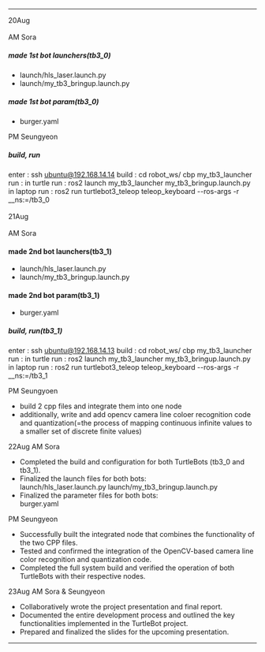 ***
20Aug
<br>
<br>
AM Sora
##### made 1st bot launchers(tb3_0)
 - launch/hls_laser.launch.py
 - launch/my_tb3_bringup.launch.py
   
##### made 1st bot param(tb3_0)
 - burger.yaml

PM Seungyeon
##### build, run
enter : ssh ubuntu@192.168.14.14
build : cd robot_ws/
cbp my_tb3_launcher
run : 
in turtle run : ros2 launch my_tb3_launcher my_tb3_bringup.launch.py
in laptop run : ros2 run turtlebot3_teleop teleop_keyboard --ros-args -r __ns:=/tb3_0
<br>
<br>
21Aug
<br>
<br>
AM Sora
#### made 2nd bot launchers(tb3_1)
 - launch/hls_laser.launch.py
 - launch/my_tb3_bringup.launch.py

#### made 2nd bot param(tb3_1)
 - burger.yaml

##### build, run(tb3_1)
enter : ssh ubuntu@192.168.14.13
build : cd robot_ws/
cbp my_tb3_launcher
run : 
in turtle run : ros2 launch my_tb3_launcher my_tb3_bringup.launch.py
in laptop run : ros2 run turtlebot3_teleop teleop_keyboard --ros-args -r __ns:=/tb3_1

PM Seungyoen
 - build 2 cpp files and integrate them into one node
 - additionally, write and add opencv camera line coloer recognition code and quantization(=the process of mapping continuous infinite values to a smaller set of discrete finite values)

22Aug
AM Sora
 - Completed the build and configuration for both TurtleBots (tb3_0 and tb3_1).
 - Finalized the launch files for both bots: <br>
        launch/hls_laser.launch.py
        launch/my_tb3_bringup.launch.py
 - Finalized the parameter files for both bots: <br>
        burger.yaml

PM Seungyeon
 - Successfully built the integrated node that combines the functionality of the two CPP files.
 - Tested and confirmed the integration of the OpenCV-based camera line color recognition and quantization code.
 - Completed the full system build and verified the operation of both TurtleBots with their respective nodes.

23Aug
AM Sora & Seungyeon
 - Collaboratively wrote the project presentation and final report.
 - Documented the entire development process and outlined the key functionalities implemented in the TurtleBot project.
 - Prepared and finalized the slides for the upcoming presentation.

***
